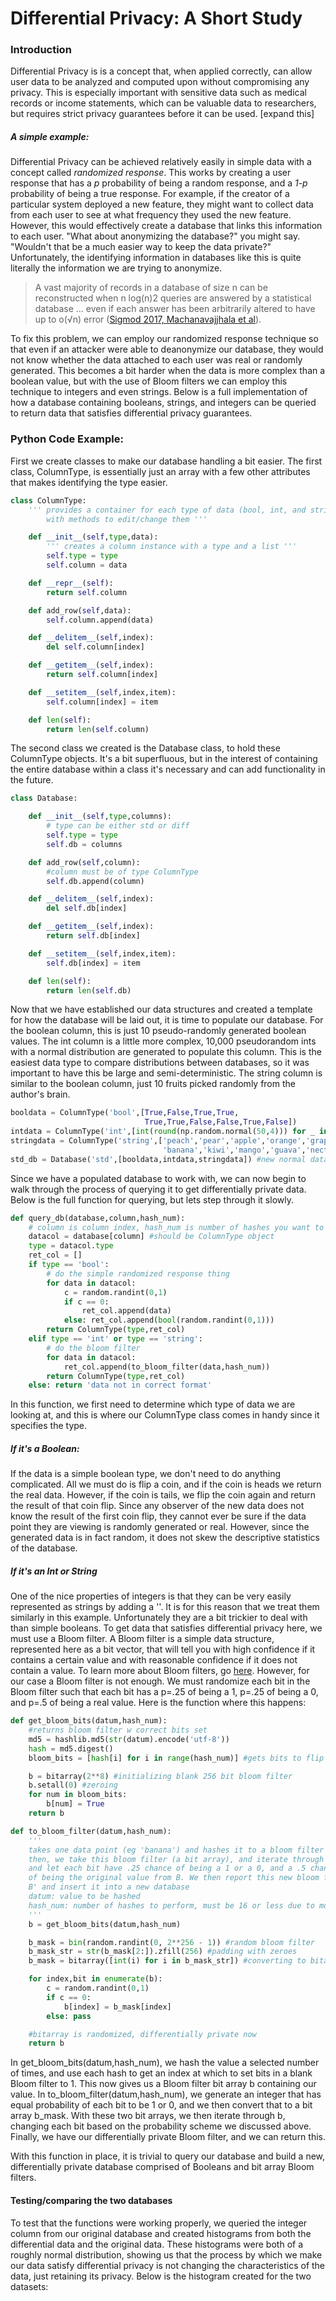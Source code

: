 # Differential Privacy: A Short Study

### Introduction

Differential Privacy is is a concept that, when applied correctly, can allow user data to be analyzed and computed upon without compromising any privacy. This is especially important with sensitive data such as medical records or income statements, which can be valuable data to researchers, but requires strict privacy guarantees before it can be used.
[expand this]

##### A simple example:

Differential Privacy can be achieved relatively easily in simple data with a concept called *randomized response*. This works by creating a user response that has a *p* probability of being a random response, and a *1-p* probability of being a true response. For example, if the creator of a particular system deployed a new feature, they might want to collect data from each user to see at what frequency they used the new feature. However, this would effectively create a database that links this information to each user. "What about anonymizing the database?" you might say. "Wouldn't that be a much easier way to keep the data private?" Unfortunately, the identifying information in databases like this is quite literally the information we are trying to anonymize.

>  A vast majority of records in a database of size n can be reconstructed when n log(n)2 queries are answered by a statistical database ... even if each answer has been arbitrarily altered to have up to o(√n) error ([Sigmod 2017, Machanavajjhala et al](http://sigmod2017.org/wp-content/uploads/2017/03/04-Differential-Privacy-in-the-wild-1.pdf)).

To fix this problem, we can employ our randomized response technique so that even if an attacker were able to deanonymize our database, they would not know whether the data attached to each user was real or randomly generated. This becomes a bit harder when the data is more complex than a boolean value, but with the use of Bloom filters we can employ this technique to integers and even strings. Below is a full implementation of how a database containing booleans, strings, and integers can be queried to return data that satisfies differential privacy guarantees.

### Python Code Example:

First we create classes to make our database handling a bit easier. The first class, ColumnType, is essentially just an array with a few other attributes that makes identifying the type easier.

```python
class ColumnType:
    ''' provides a container for each type of data (bool, int, and string)
        with methods to edit/change them '''

    def __init__(self,type,data):
        ''' creates a column instance with a type and a list '''
        self.type = type
        self.column = data

    def __repr__(self):
        return self.column

    def add_row(self,data):
        self.column.append(data)

    def __delitem__(self,index):
        del self.column[index]

    def __getitem__(self,index):
        return self.column[index]

    def __setitem__(self,index,item):
        self.column[index] = item

    def len(self):
        return len(self.column)
```

The second class we created is the Database class, to hold these ColumnType objects. It's a bit superfluous, but in the interest of containing the entire database within a class it's necessary and can add functionality in the future.

```python
class Database:

    def __init__(self,type,columns):
        # type can be either std or diff
        self.type = type
        self.db = columns

    def add_row(self,column):
        #column must be of type ColumnType
        self.db.append(column)

    def __delitem__(self,index):
        del self.db[index]

    def __getitem__(self,index):
        return self.db[index]

    def __setitem__(self,index,item):
        self.db[index] = item

    def len(self):
        return len(self.db)
```

Now that we have established our data structures and created a template for how the database will be laid out, it is time to populate our database. For the boolean column, this is just 10 pseudo-randomly generated boolean values. The int column is a little more complex, 10,000 pseudorandom ints with a normal distribution are generated to populate this column. This is the easiest data type to compare distributions between databases, so it was important to have this be large and semi-deterministic. The string column is similar to the boolean column, just 10 fruits picked randomly from the author's brain.

```python
booldata = ColumnType('bool',[True,False,True,True,
                              True,True,False,False,True,False])
intdata = ColumnType('int',[int(round(np.random.normal(50,4))) for _ in range(10000)])
stringdata = ColumnType('string',['peach','pear','apple','orange','grape',
                                  'banana','kiwi','mango','guava','nectarine'])
std_db = Database('std',[booldata,intdata,stringdata]) #new normal database
```

Since we have a populated database to work with, we can now begin to walk through the process of querying it to get differentially private data. Below is the full function for querying, but lets step through it slowly.

```python
def query_db(database,column,hash_num):
    # column is column index, hash_num is number of hashes you want to perform
    datacol = database[column] #should be ColumnType object
    type = datacol.type
    ret_col = []
    if type == 'bool':
        # do the simple randomized response thing
        for data in datacol:
            c = random.randint(0,1)
            if c == 0:
                ret_col.append(data)
            else: ret_col.append(bool(random.randint(0,1)))
        return ColumnType(type,ret_col)
    elif type == 'int' or type == 'string':
        # do the bloom filter
        for data in datacol:
            ret_col.append(to_bloom_filter(data,hash_num))
        return ColumnType(type,ret_col)
    else: return 'data not in correct format'
```
In this function, we first need to determine which type of data we are looking at, and this is where our ColumnType class comes in handy since it specifies the type.
##### If it's a Boolean:
If the data is a simple boolean type, we don't need to do anything complicated. All we must do is flip a coin, and if the coin is heads we return the real data. However, if the coin is tails, we flip the coin again and return the result of that coin flip. Since any observer of the new data does not know the result of the first coin flip, they cannot ever be sure if the data point they are viewing is randomly generated or real. However, since the generated data is in fact random, it does not skew the descriptive statistics of the database.
##### If it's an Int or String
One of the nice properties of integers is that they can be very easily represented as strings by adding a ''. It is for this reason that we treat them similarly in this example. Unfortunately they are a bit trickier to deal with than simple booleans. To get data that satisfies differential privacy here, we must use a Bloom filter. A Bloom filter is a simple data structure, represented here as a bit vector, that will tell you with high confidence if it contains a certain value and with reasonable confidence if it does not contain a value.
To learn more about Bloom filters, go [here](https://llimllib.github.io/bloomfilter-tutorial/). However, for our case a Bloom filter is not enough. We must randomize each bit in the Bloom filter such that each bit has a p=.25 of being a 1, p=.25 of being a 0, and p=.5 of being a real value. Here is the function where this happens:

```python
def get_bloom_bits(datum,hash_num):
    #returns bloom filter w correct bits set
    md5 = hashlib.md5(str(datum).encode('utf-8'))
    hash = md5.digest()
    bloom_bits = [hash[i] for i in range(hash_num)] #gets bits to flip in bitarray

    b = bitarray(2**8) #initializing blank 256 bit bloom filter
    b.setall(0) #zeroing
    for num in bloom_bits:
        b[num] = True
    return b

def to_bloom_filter(datum,hash_num):
    '''
    takes one data point (eg 'banana') and hashes it to a bloom filter B.
    then, we take this bloom filter (a bit array), and iterate through it
    and let each bit have .25 chance of being a 1 or a 0, and a .5 chance
    of being the original value from B. We then report this new bloom filter
    B' and insert it into a new database
    datum: value to be hashed
    hash_num: number of hashes to perform, must be 16 or less due to md5
    '''
    b = get_bloom_bits(datum,hash_num)

    b_mask = bin(random.randint(0, 2**256 - 1)) #random bloom filter
    b_mask_str = str(b_mask[2:]).zfill(256) #padding with zeroes
    b_mask = bitarray([int(i) for i in b_mask_str]) #converting to bitarray obj

    for index,bit in enumerate(b):
        c = random.randint(0,1)
        if c == 0:
            b[index] = b_mask[index]
        else: pass

    #bitarray is randomized, differentially private now
    return b
```
In get_bloom_bits(datum,hash_num), we hash the value a selected number of times, and use each hash to get an index at which to set bits in a blank Bloom filter to 1. This now gives us a Bloom filter bit array b containing our value. In to_bloom_filter(datum,hash_num), we generate an integer that has equal probability of each bit to be 1 or 0, and we then convert that to a bit array b_mask. With these two bit arrays, we then iterate through b, changing each bit based on the probability scheme we discussed above. Finally, we have our differentially private Bloom filter, and we can return this.

With this function in place, it is trivial to query our database and build a new, differentially private database comprised of Booleans and bit array Bloom filters.

#### Testing/comparing the two databases
To test that the functions were working properly, we queried the integer column from our original database and created histograms from both the differential data and the original data. These histograms were both of a roughly normal distribution, showing us that the process by which we make our data satisfy differential privacy is not changing the characteristics of the data, just retaining its privacy. Below is the histogram created for the two datasets:
